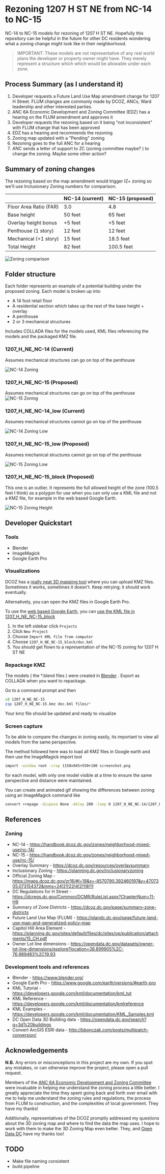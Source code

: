 # Rezoning 1207 H ST NE from NC-14 to NC-15
NC-14 to NC-15 models for rezoning of 1207 H ST NE.  Hopefully this repository can be helpful in the future for other DC residents wondering what a zoning change might look like in their neighborhood.

> IMPORTANT: These models are not representative of any real world plans the developer or property owner might have.  They merely represent a structure which which would be allowable under each zone.

## Process Summary (as I understand it)
1. Developer requests a Future Land Use Map amendment change for 1207 H Street.  FLUM changes are commonly made by DCOZ, ANCs, Ward leadership and other interested parties.
2. ANC 6A Economic Development and Zoning Committee (EDZ) has a hearing on the FLUM amendment and approves it
3. Developer requests the rezoning based on it being "not inconsistent" with FLUM change that has been approved
4. EDZ has a hearing and recommends the rezoning
5. Zoning map updated with a "Pending" zoning
6. Rezoning goes to the full ANC for a hearing
7. ANC sends a letter of support to ZC (zoning committee maybe? ) to change the zoning.  Maybe some other action?

## Summary of zoning changes
The rezoning based on the map amendment would trigger IZ+ zoning so we'll use Inclusionary Zoning numbers for comparison.

|                        | NC-14 (current) | NC-15 (proposed) |
| ---------------------- | --------------- | ---------------- |
| Floor Area Ratio (FAR) | 3.0             | 4.8              |
| Base height            | 50 feet         | 65 feet          |
| Overlay height bonus   | +5 feet         | +5 feet          | 
| Penthouse (1 story)    | 12 feet         | 12 feet          |
| Mechanical (+1 story)  | 15 feet         | 18.5 feet        |
| Total Height           | 82 feet         | 100.5 feet       |

![Zoning comparison](diff.gif "Visualization of zoning changes")

## Folder structure
Each folder represents an example of a potential building under the proposed zoning. Each model is broken up into
- A 14 foot retail floor
- A residential section which takes up the rest of the base height + overlay
- A penthouse
- 2 or 3 mechanical structures

Includes COLLADA files for the models used, KML files referencing the models and the packaged KMZ file.
### 1207_H_NE_NC-14 (Current)
Assumes mechanical structures can go on top of the penthouse

![NC-14 Zoning](1207_H_NE_NC-14/1207_H_NC-14.png "Rendering of NC-14 Zoning")

### 1207_H_NE_NC-15 (Proposed)
Assumes mechanical structures can go on top of the penthouse
![NC-15 Zoning](1207_H_NE_NC-15/1207_H_NE_NC-15.png "Rendering of NC-15 Zoning")

### 1207_H_NE_NC-14_low (Current)
Assumes mechanical structures cannot go on top of the penthouse

![NC-14 Zoning Low](1207_H_NE_NC-14_low/1207_H_NE_NC-14_low.png "Rendering of NC-14 Zoning with low mechanical")

### 1207_H_NE_NC-15_low (Proposed)
Assumes mechanical structures cannot go on top of the penthouse

![NC-15 Zoning Low](1207_H_NE_NC-15_low/1207_H_NE_NC-15_low.png "Rendering of NC-15 Zoning with low mechanical")

### 1207_H_NE_NC-15_block (Proposed)
This one is an outlier.  It represents the full allowed height of the zone (100.5 feet I think) as a polygon for use when you can only use a KML file and not a KMZ file, for example in the web based Google Earth.

![NC-15 Zoning Height](1207_H_NE_NC-15_block/1207_H_ST_NE_NC-15_zone.png "Rendering of NC-15 Zoning full height")

## Developer Quickstart

### Tools
- Blender
- ImageMagick
- Google Earth Pro

### Visualizations
DCOZ has a [really neat 3D mapping tool](https://maps.dcoz.dc.gov/3D/) where you can upload KMZ files.  Sometimes it works, sometimes it doesn't.  Keep retrying; it should work eventually.

Alternatively, you can open the KMZ files in Google Earth Pro.

To use the [web based Google Earth](https://earth.google.com), you can [use the KML file in 1207_H_NE_NC-15_block](1207_H_NE_NC-15_block/doc.kml)
1. In the left sidebar click `Projects`
2. Click `New Project`
3. Choose `Import KML file from computer`
4. Choose `1207_H_NE_NC-15_block/doc.kml`
5. You should get flown to a representation of the NC-15 zoning for 1207 H ST NE

### Repackage KMZ
The models ( the *.blend files ) were created in [Blender](https://www.blender.org/) . Export as COLLADA when you want to repackage.

Go to a command prompt and then
```sh
cd 1207_H_NE_NC-15
zip 1207_H_NE_NC-15.kmz doc.kml files/*
```

Your kmz file should be updated and ready to visualize

### Screen capture
To be able to compare the changes in zoning easily, its important to view all models from the same perspective.

The method followed here was to load all KMZ files in Google earth and then use the ImageMagick import tool
```bash
import -window root -crop 1150x945+550+100 screenshot.png
```

for each model, with only one model visible at a time to ensure the same perspective and distance were maintained.

You can create and animated gif showing the differences between zoning using an ImageMagick command like
```bash
convert +repage -dispose None -delay 200 -loop 0 1207_H_NE_NC-14/1207_H_NC-14.png 1207_H_NE_NC-15/1207_H_NE_NC-15.png diff.gif

```

## References
### Zoning
* NC-14 - https://handbook.dcoz.dc.gov/zones/neighborhood-mixed-use/nc-14/
* NC-15 - https://handbook.dcoz.dc.gov/zones/neighborhood-mixed-use/nc-15/
* Overlay Summary - https://dcoz.dc.gov/resources/overlaysummary
* Inclusionary Zoning - https://planning.dc.gov/inclusionaryzoning
* Official Zoning Map - https://maps.dcoz.dc.gov/zr16/#l=18&x=-8570790.392460197&y=4707305.073154372&mms=24!21!22!4!2!1!8!11
* DC Regulations for H Street - https://dcregs.dc.gov/Common/DCMR/RuleList.aspx?ChapterNum=11-H9
* Summary of Zone Districts - https://dcoz.dc.gov/page/summary-zone-districts
* Future Land Use Map (FLUM) - https://plandc.dc.gov/page/future-land-use-map-and-generalized-policy-map
* Capitol Hill Area Element - https://planning.dc.gov/sites/default/files/dc/sites/op/publication/attachments/15_CH.pdf
* Owner Lot line dimensions - https://opendata.dc.gov/datasets/owner-lot-line-dimensions/explore?location=38.899905%2C-76.989483%2C19.93

### Development tools and references
* Blender - https://www.blender.org/
* Google Earth Pro - https://www.google.com/earth/versions/#earth-pro
* KML Tutorial - https://developers.google.com/kml/documentation/kml_tut
* KML Reference - https://developers.google.com/kml/documentation/kmlreference
* KML Examples - https://developers.google.com/kml/documentation/KML_Samples.kml
* DC Open Data 3D Building data - https://opendata.dc.gov/search?q=3d%20buildings
* Convert ArcGIS ESRI data - http://bbonczak.com/posts/multipatch-conversion/

## Acknowledgements
__N.B.__ Any errors or misconceptions in this project are my own. If you spot any mistakes, or can otherwise improve the project, please open a pull request.

Members of the [ANC 6A Economic Development and Zoning Committee](https://anc6a.org/committees/) were invaluable in helping me understand the zoning process a little better. I greatly appreciate the time they spent going back and forth over email with me to help me understand the zoning rules and regulations, the process from FLUM to construction, and the complexities of local government. They have my thanks!

Additionally, representatives of the DCOZ promptly addressed my questions about the 3D zoning map and where to find the data the map uses. I hope to work with them to make the 3D Zoning Map even better. They, and [Open Data  DC](https://opendata.dc.gov/) have my thanks too!

## TODO
- Make file naming consistent
- build pipeline
